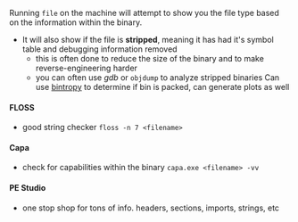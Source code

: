 Running `file` on the machine will attempt to show you the file type based on the information within the binary.
- It will also show if the file is **stripped**, meaning it has had it's symbol table and debugging information removed
	- this is often done to reduce the size of the binary and to make reverse-engineering harder
	- you can often use *gdb* or `objdump` to analyze stripped binaries
Can use [bintropy](https://github.com/packing-box/bintropy) to determine if bin is packed, can generate plots as well

#### FLOSS
- good string checker
`floss -n 7 <filename>`

#### Capa
- check for capabilities within the binary
`capa.exe <filename> -vv`

#### PE Studio
- one stop shop for tons of info. headers, sections, imports, strings, etc
